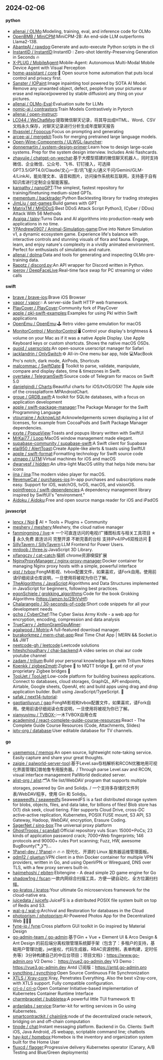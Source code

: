 ## 2024-02-06

#### python
* [allenai / OLMo](https://github.com/allenai/OLMo):Modeling, training, eval, and inference code for OLMo
* [OpenBMB / MiniCPM](https://github.com/OpenBMB/MiniCPM):MiniCPM-2B: An end-side LLM outperforms Llama2-13B.
* [AbanteAI / rawdog](https://github.com/AbanteAI/rawdog):Generate and auto-execute Python scripts in the cli
* [InstantID / InstantID](https://github.com/InstantID/InstantID):InstantID : Zero-shot Identity-Preserving Generation in Seconds 🔥
* [X-PLUG / MobileAgent](https://github.com/X-PLUG/MobileAgent):Mobile-Agent: Autonomous Multi-Modal Mobile Device Agent with Visual Perception
* [home-assistant / core](https://github.com/home-assistant/core):🏡 Open source home automation that puts local control and privacy first.
* [Sanster / IOPaint](https://github.com/Sanster/IOPaint):Image inpainting tool powered by SOTA AI Model. Remove any unwanted object, defect, people from your pictures or erase and replace(powered by stable diffusion) any thing on your pictures.
* [allenai / OLMo-Eval](https://github.com/allenai/OLMo-Eval):Evaluation suite for LLMs
* [nomic-ai / contrastors](https://github.com/nomic-ai/contrastors):Train Models Contrastively in Pytorch
* [allenai / open-instruct](https://github.com/allenai/open-instruct):
* [LC044 / WeChatMsg](https://github.com/LC044/WeChatMsg):提取微信聊天记录，将其导出成HTML、Word、CSV文档永久保存，对聊天记录进行分析生成年度聊天报告
* [lllyasviel / Fooocus](https://github.com/lllyasviel/Fooocus):Focus on prompting and generating
* [arcee-ai / mergekit](https://github.com/arcee-ai/mergekit):Tools for merging pretrained large language models.
* [Open-Wine-Components / ULWGL-launcher](https://github.com/Open-Wine-Components/ULWGL-launcher):
* [donnemartin / system-design-primer](https://github.com/donnemartin/system-design-primer):Learn how to design large-scale systems. Prep for the system design interview. Includes Anki flashcards.
* [zhayujie / chatgpt-on-wechat](https://github.com/zhayujie/chatgpt-on-wechat):基于大模型搭建的微信聊天机器人，同时支持微信、企业微信、公众号、飞书、钉钉接入，可选择GPT3.5/GPT4.0/Claude/文心一言/讯飞星火/通义千问/Gemini/GLM-4/LinkAI，能处理文本、语音和图片，访问操作系统和互联网，支持基于自有知识库进行定制企业智能客服。
* [karpathy / nanoGPT](https://github.com/karpathy/nanoGPT):The simplest, fastest repository for training/finetuning medium-sized GPTs.
* [mementum / backtrader](https://github.com/mementum/backtrader):Python Backtesting library for trading strategies
* [JimLiu / gpt-games](https://github.com/JimLiu/gpt-games):Build games with GPT
* [MatrixTM / MHDDoS](https://github.com/MatrixTM/MHDDoS):Best DDoS Attack Script Python3, (Cyber / DDos) Attack With 56 Methods
* [Avaiga / taipy](https://github.com/Avaiga/taipy):Turns Data and AI algorithms into production-ready web applications in no time.
* [YPAndrew0907 / Animal-Simulation-game](https://github.com/YPAndrew0907/Animal-Simulation-game):Dive into Nature Simulation v1, a dynamic ecosystem game. Experience life's balance with interactive controls and stunning visuals of flora and fauna. Engage, learn, and enjoy nature's complexity in a vividly animated environment. Perfect for enthusiasts of simulations and nature.
* [allenai / dolma](https://github.com/allenai/dolma):Data and tools for generating and inspecting OLMo pre-training data.
* [Rapptz / discord.py](https://github.com/Rapptz/discord.py):An API wrapper for Discord written in Python.
* [iperov / DeepFaceLive](https://github.com/iperov/DeepFaceLive):Real-time face swap for PC streaming or video calls

#### swift
* [brave / brave-ios](https://github.com/brave/brave-ios):Brave iOS Browser
* [vapor / vapor](https://github.com/vapor/vapor):💧 A server-side Swift HTTP web framework.
* [PlayCover / PlayCover](https://github.com/PlayCover/PlayCover):Community fork of PlayCover
* [apple / pkl-swift-examples](https://github.com/apple/pkl-swift-examples):Examples for using Pkl within Swift applications
* [OpenEmu / OpenEmu](https://github.com/OpenEmu/OpenEmu):🕹 Retro video game emulation for macOS
* [MonitorControl / MonitorControl](https://github.com/MonitorControl/MonitorControl):🖥 Control your display's brightness & volume on your Mac as if it was a native Apple Display. Use Apple Keyboard keys or custom shortcuts. Shows the native macOS OSDs.
* [quoid / userscripts](https://github.com/quoid/userscripts):An open-source userscript manager for Safari
* [jacklandrin / OnlySwitch](https://github.com/jacklandrin/OnlySwitch):⚙️ All-in-One menu bar app, hide 💻MacBook Pro's notch, dark mode, AirPods, Shortcuts
* [malcommac / SwiftDate](https://github.com/malcommac/SwiftDate):🐔 Toolkit to parse, validate, manipulate, compare and display dates, time & timezones in Swift.
* [overtake / TelegramSwift](https://github.com/overtake/TelegramSwift):Source code of Telegram for macos on Swift 5.0
* [danielgindi / Charts](https://github.com/danielgindi/Charts):Beautiful charts for iOS/tvOS/OSX! The Apple side of the crossplatform MPAndroidChart.
* [groue / GRDB.swift](https://github.com/groue/GRDB.swift):A toolkit for SQLite databases, with a focus on application development
* [apple / swift-package-manager](https://github.com/apple/swift-package-manager):The Package Manager for the Swift Programming Language
* [vtourraine / AcknowList](https://github.com/vtourraine/AcknowList):Acknowledgements screen displaying a list of licenses, for example from CocoaPods and Swift Package Manager dependencies.
* [exyte / PopupView](https://github.com/exyte/PopupView):Toasts and popups library written with SwiftUI
* [MrKai77 / Loop](https://github.com/MrKai77/Loop):MacOS window management made elegant.
* [supabase-community / supabase-swift](https://github.com/supabase-community/supabase-swift):A Swift client for Supabase
* [elai950 / AlertToast](https://github.com/elai950/AlertToast):Create Apple-like alerts & toasts using SwiftUI
* [apple / swift-format](https://github.com/apple/swift-format):Formatting technology for Swift source code
* [utmapp / UTM](https://github.com/utmapp/UTM):Virtual machines for iOS and macOS
* [dwarvesf / hidden](https://github.com/dwarvesf/hidden):An ultra-light MacOS utility that helps hide menu bar icons
* [iina / iina](https://github.com/iina/iina):The modern video player for macOS.
* [RevenueCat / purchases-ios](https://github.com/RevenueCat/purchases-ios):In-app purchases and subscriptions made easy. Support for iOS, watchOS, tvOS, macOS, and visionOS.
* [pointfreeco / swift-dependencies](https://github.com/pointfreeco/swift-dependencies):A dependency management library inspired by SwiftUI's "environment."
* [Aidoku / Aidoku](https://github.com/Aidoku/Aidoku):Free and open source manga reader for iOS and iPadOS

#### javascript
* [lencx / Noi](https://github.com/lencx/Noi):🦄 AI + Tools + Plugins + Community
* [meshery / meshery](https://github.com/meshery/meshery):Meshery, the cloud native manager
* [fanmingming / live](https://github.com/fanmingming/live):✯ 一个可直连访问的电视/广播图标库与相关工具项目 ✯ 🔕 永久免费 直连访问 完整开源 不断完善的台标 支持IPv4/IPv6双栈访问 🔕
* [SillyTavern / SillyTavern](https://github.com/SillyTavern/SillyTavern):LLM Frontend for Power Users.
* [mrdoob / three.js](https://github.com/mrdoob/three.js):JavaScript 3D Library.
* [xifangczy / cat-catch](https://github.com/xifangczy/cat-catch):猫抓 chrome资源嗅探扩展
* [NginxProxyManager / nginx-proxy-manager](https://github.com/NginxProxyManager/nginx-proxy-manager):Docker container for managing Nginx proxy hosts with a simple, powerful interface
* [qist / tvbox](https://github.com/qist/tvbox):FongMi影视、tvbox配置文件，如果喜欢，请Fork自用。使用前请仔细阅读仓库说明，一旦使用将被视为你已了解。
* [TheAlgorithms / JavaScript](https://github.com/TheAlgorithms/JavaScript):Algorithms and Data Structures implemented in JavaScript for beginners, following best practices.
* [egonSchiele / grokking_algorithms](https://github.com/egonSchiele/grokking_algorithms):Code for the book Grokking Algorithms (https://amzn.to/29rVyHf)
* [Chalarangelo / 30-seconds-of-code](https://github.com/Chalarangelo/30-seconds-of-code):Short code snippets for all your development needs
* [gchq / CyberChef](https://github.com/gchq/CyberChef):The Cyber Swiss Army Knife - a web app for encryption, encoding, compression and data analysis
* [TrueCarry / JettonGramGpuMiner](https://github.com/TrueCarry/JettonGramGpuMiner):
* [agalwood / Motrix](https://github.com/agalwood/Motrix):A full-featured download manager.
* [burakorkmez / mern-chat-app](https://github.com/burakorkmez/mern-chat-app):Real Time Chat App | MERN && Socket.io && JWT
* [neetcode-gh / leetcode](https://github.com/neetcode-gh/leetcode):Leetcode solutions
* [hiteshchoudhary / chai-backend](https://github.com/hiteshchoudhary/chai-backend):A video series on chai aur code youtube channel
* [zadam / trilium](https://github.com/zadam/trilium):Build your personal knowledge base with Trilium Notes
* [Koenkk / zigbee2mqtt](https://github.com/Koenkk/zigbee2mqtt):Zigbee 🐝 to MQTT bridge 🌉, get rid of your proprietary Zigbee bridges 🔨
* [ToolJet / ToolJet](https://github.com/ToolJet/ToolJet):Low-code platform for building business applications. Connect to databases, cloud storages, GraphQL, API endpoints, Airtable, Google sheets, OpenAI, etc and build apps using drag and drop application builder. Built using JavaScript/TypeScript. 🚀
* [safak / next14-tutorial](https://github.com/safak/next14-tutorial):
* [gaotianliuyun / gao](https://github.com/gaotianliuyun/gao):FongMi影视和tvbox配置文件，如果喜欢，请Fork自用。使用前请仔细阅读仓库说明，一旦使用将被视为你已了解。
* [xianyuyimu / TVBOX-](https://github.com/xianyuyimu/TVBOX-):一木TVBOX自用仓库
* [academind / react-complete-guide-course-resources](https://github.com/academind/react-complete-guide-course-resources):React - The Complete Guide Course Resources (Code, Attachments, Slides)
* [iptv-org / database](https://github.com/iptv-org/database):User editable database for TV channels.

#### go
* [usememos / memos](https://github.com/usememos/memos):An open source, lightweight note-taking service. Easily capture and share your great thoughts.
* [zaigie / palworld-server-tool](https://github.com/zaigie/palworld-server-tool):基于Level.sav存档解析和RCON优雅地用可视化界面管理幻兽帕鲁专用服务器。/ Through parse Level.sav and RCON, visual interface management PalWorld dedicated server.
* [alist-org / alist](https://github.com/alist-org/alist):🗂️A file list/WebDAV program that supports multiple storages, powered by Gin and Solidjs. / 一个支持多存储的文件列表/WebDAV程序，使用 Gin 和 Solidjs。
* [seaweedfs / seaweedfs](https://github.com/seaweedfs/seaweedfs):SeaweedFS is a fast distributed storage system for blobs, objects, files, and data lake, for billions of files! Blob store has O(1) disk seek, cloud tiering. Filer supports Cloud Drive, cross-DC active-active replication, Kubernetes, POSIX FUSE mount, S3 API, S3 Gateway, Hadoop, WebDAV, encryption, Erasure Coding.
* [SagerNet / sing-box](https://github.com/SagerNet/sing-box):The universal proxy platform
* [GhostTroops / scan4all](https://github.com/GhostTroops/scan4all):Official repository vuls Scan: 15000+PoCs; 23 kinds of application password crack; 7000+Web fingerprints; 146 protocols and 90000+ rules Port scanning; Fuzz, HW, awesome BugBounty( ͡° ͜ʖ ͡°)...
* [1Panel-dev / 1Panel](https://github.com/1Panel-dev/1Panel):🔥 🔥 🔥 现代化、开源的 Linux 服务器运维管理面板。
* [qdm12 / gluetun](https://github.com/qdm12/gluetun):VPN client in a thin Docker container for multiple VPN providers, written in Go, and using OpenVPN or Wireguard, DNS over TLS, with a few proxy servers built-in.
* [hajimehoshi / ebiten](https://github.com/hajimehoshi/ebiten):Ebitengine - A dead simple 2D game engine for Go
* [shadow1ng / fscan](https://github.com/shadow1ng/fscan):一款内网综合扫描工具，方便一键自动化、全方位漏扫扫描。
* [go-kratos / kratos](https://github.com/go-kratos/kratos):Your ultimate Go microservices framework for the cloud-native era.
* [juicedata / juicefs](https://github.com/juicedata/juicefs):JuiceFS is a distributed POSIX file system built on top of Redis and S3.
* [wal-g / wal-g](https://github.com/wal-g/wal-g):Archival and Restoration for databases in the Cloud
* [photoprism / photoprism](https://github.com/photoprism/photoprism):AI-Powered Photos App for the Decentralized Web 🌈💎✨
* [fyne-io / fyne](https://github.com/fyne-io/fyne):Cross platform GUI toolkit in Go inspired by Material Design
* [go-admin-team / go-admin](https://github.com/go-admin-team/go-admin):基于Gin + Vue + Element UI & Arco Design & Ant Design 的前后端分离权限管理系统脚手架（包含了：多租户的支持，基础用户管理功能，jwt鉴权，代码生成器，RBAC资源控制，表单构建，定时任务等）3分钟构建自己的中后台项目；项目文档》：https://www.go-admin.pro V2 Demo： https://vue2.go-admin.dev V3 Demo： https://vue3.go-admin.dev Antd 订阅版：https://antd.go-admin.pro
* [syncthing / syncthing](https://github.com/syncthing/syncthing):Open Source Continuous File Synchronization
* [XTLS / Xray-core](https://github.com/XTLS/Xray-core):Xray, Penetrates Everything. Also the best v2ray-core, with XTLS support. Fully compatible configuration.
* [cri-o / cri-o](https://github.com/cri-o/cri-o):Open Container Initiative-based implementation of Kubernetes Container Runtime Interface
* [charmbracelet / bubbletea](https://github.com/charmbracelet/bubbletea):A powerful little TUI framework 🏗
* [ardanlabs / service](https://github.com/ardanlabs/service):Starter-kit for writing services in Go using Kubernetes.
* [smartcontractkit / chainlink](https://github.com/smartcontractkit/chainlink):node of the decentralized oracle network, bridging on and off-chain computation
* [tinode / chat](https://github.com/tinode/chat):Instant messaging platform. Backend in Go. Clients: Swift iOS, Java Android, JS webapp, scriptable command line; chatbots
* [hay-kot / homebox](https://github.com/hay-kot/homebox):Homebox is the inventory and organization system built for the Home User
* [fluxcd / flagger](https://github.com/fluxcd/flagger):Progressive delivery Kubernetes operator (Canary, A/B Testing and Blue/Green deployments)
